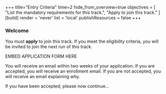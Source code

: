 +++
title="Entry Criteria"
time=2
hide_from_overview=true
objectives = [
  "List the mandatory requirements for this track.",
  "Apply to join this track."
]
[build]
  render = 'never'
  list = 'local'
  publishResources = false
+++

### Welcome

You must **apply** to join this track. If you meet the eligibility criteria, you will be invited to join the next run of this track.

EMBED APPLICATION FORM HERE

You will receive an email within two weeks of your application. If you are accepted, you will receive an enrollment email. If you are not accepted, you will receive an email explaining why.

If you have been accepted, please now continue...
